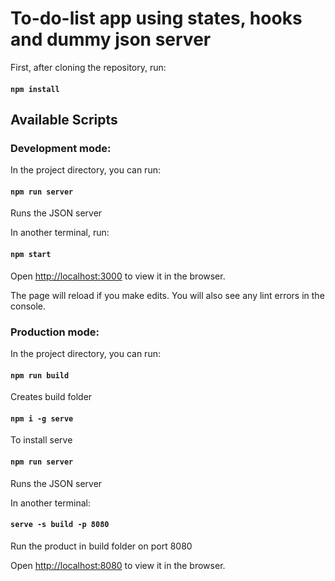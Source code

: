 # To-do-list app using states, hooks and dummy json server

First, after cloning the repository, run:
#### `npm install`

## Available Scripts

### Development mode:

In the project directory, you can run:
#### `npm run server`
Runs the JSON server 

In another terminal, run:
#### `npm start`

Open [http://localhost:3000](http://localhost:3000) to view it in the browser.

The page will reload if you make edits.
You will also see any lint errors in the console.

### Production mode:

In the project directory, you can run:
#### `npm run build`
Creates build folder

#### `npm i -g serve`
To install serve

#### `npm run server`
Runs the JSON server 

In another terminal:
#### `serve -s build -p 8080`
Run the product in build folder on port 8080

Open [http://localhost:8080](http://localhost:8080) to view it in the browser.
